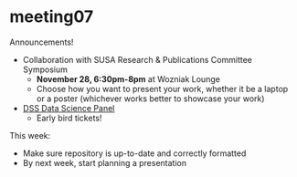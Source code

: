 # meeting07

Announcements!

- Collaboration with SUSA Research & Publications Committee Symposium
  - **November 28, 6:30pm-8pm** at Wozniak Lounge
  - Choose how you want to present your work, whether it be a laptop or a poster (whichever works better to showcase your work)
- [DSS Data Science Panel](https://www.facebook.com/events/282695119027448/)
  - Early bird tickets!


This week:

- Make sure repository is up-to-date and correctly formatted
- By next week, start planning a presentation
